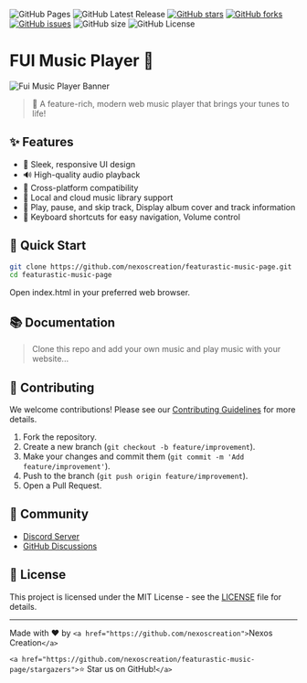 ![GitHub Pages](https://img.shields.io/github/deployments/nexoscreation/featurastic-music-page/github-pages.svg?style=flat-square&color=cyan)
![GitHub Latest Release](https://img.shields.io/github/v/release/nexoscreation/featurastic-music-page.svg?style=flat-square&color=cyan)
[![GitHub stars](https://img.shields.io/github/stars/nexoscreation/featurastic-music-page.svg?style=flat-square&color=cyan)](https://github.com/nexoscreation/featurastic-music-page)
[![GitHub forks](https://img.shields.io/github/forks/nexoscreation/featurastic-music-page.svg?style=flat-square&color=cyan)](https://github.com/nexoscreation/featurastic-music-page/fork)
[![GitHub issues](https://img.shields.io/github/issues/nexoscreation/featurastic-music-page.svg?style=flat-square&color=cyan)](https://github.com/nexoscreation/featurastic-music-page/issues)
![GitHub size](https://img.shields.io/github/languages/code-size/nexoscreation/featurastic-music-page.svg?style=flat-square&color=cyan)
![GitHub License](https://img.shields.io/github/license/nexoscreation/featurastic-music-page.svg?style=flat-square&color=cyan)

# FUI Music Player 🎵

![Fui Music Player Banner](https://github.com/user-attachments/assets/5ea3f9d4-fce5-4dee-a560-39e17512c7dc)


> 🚀 A feature-rich, modern web music player that brings your tunes to life!

## ✨ Features

- 🎨 Sleek, responsive UI design
- 🔊 High-quality audio playback
- 📱 Cross-platform compatibility
- 📂 Local and cloud music library support
- 🔄 Play, pause, and skip track, Display album cover and track information
- 🌙 Keyboard shortcuts for easy navigation,  Volume control

## 🚀 Quick Start

```bash
git clone https://github.com/nexoscreation/featurastic-music-page.git
cd featurastic-music-page
```
Open index.html in your preferred web browser.

## 📚 Documentation

> Clone this repo and add your own music and play music with your website...


## 🤝 Contributing

We welcome contributions! Please see our [Contributing Guidelines](CONTRIBUTING.md) for more details.

1. Fork the repository.
2. Create a new branch (`git checkout -b feature/improvement`).
3. Make your changes and commit them (`git commit -m 'Add feature/improvement'`).
4. Push to the branch (`git push origin feature/improvement`).
5. Open a Pull Request.

## 📣 Community

- [Discord Server](https://discord.gg/)
- [GitHub Discussions](https://github.com/nexoscreation/featurastic-music-page/discussions)


## 📄 License

This project is licensed under the MIT License - see the [LICENSE](LICENSE) file for details.

---

Made with ❤️ by `<a href="https://github.com/nexoscreation">`Nexos Creation`</a>`



`<a href="https://github.com/nexoscreation/featurastic-music-page/stargazers">`⭐ Star us on GitHub!`</a>`